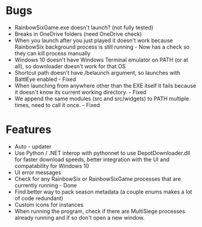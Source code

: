# Bugs

* RainbowSixGame.exe doesn't launch? (not fully tested)
* Breaks in OneDrive folders (need OneDrive check)
* When you launch after you just played it doesn't work because RainbowSix background process is still running - Now has a check so they can kill process manually
* Windows 10 doesn't have Windows Terminal emulator on PATH (or at all), so downloader doesn't work for that OS
* Shortcut path doesn't have /belaunch argument, so launches with BattlEye enabled - Fixed
* When launching from anywhere other than the EXE itself it fails because it doesn't know its current working directory. - Fixed
* We append the same modules (src and src/widgets) to PATH multiple times, need to call it once. - Fixed

# Features

* Auto - updater
* Use Python / .NET interop with pythonnet to use DepotDownloader.dll for faster download speeds, better integration with the UI and compatability for Windows 10
* UI error messages
* Check for any RainbowSix or RainbowSixGame processes that are currently running - Done
* Find better way to pack season metadata (a couple enums makes a lot of code redundant)
* Custom icons for instances
* When running the program, check if there are MultiSiege processes already running and if so don't open a new window.